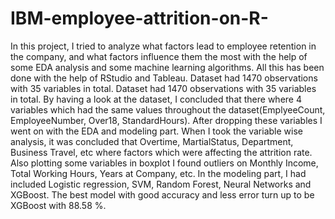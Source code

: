 # IBM-employee-attrition-on-R-
In this project, I tried to analyze what factors lead to employee retention in the company, and what factors influence them the most with the help of some EDA analysis and some machine learning algorithms. All this has been done with the help of RStudio and Tableau. Dataset had 1470 observations with 35 variables in total. Dataset had 1470 observations with 35 variables in total. By having a look at the dataset, I concluded that there where 4 variables which had the same values throughout the dataset(EmplyeeCount, EmployeeNumber, Over18, StandardHours). After dropping these variables I went on with the EDA and modeling part. When I took the variable wise analysis, it was concluded that Overtime, MartialStatus, Department, Business Travel, etc where factors which were affecting the attrition rate. Also plotting some variables in boxplot I found outliers on Monthly Income, Total Working Hours, Years at Company, etc. In the modeling part, I had included Logistic regression, SVM, Random Forest, Neural Networks and XGBoost. The best model with good accuracy and less error turn up to be XGBoost with 88.58 %.
